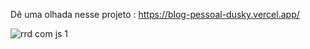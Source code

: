 Dê uma olhada nesse projeto : https://blog-pessoal-dusky.vercel.app/


![rrd com js 1](https://github.com/lucasabreuaraujo/BlogPessoal/assets/93926879/a00e7a69-9868-428d-b60c-a72eed93d648)
